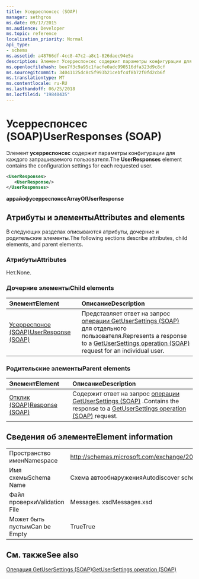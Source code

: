 ```yaml
---
title: Усерреспонсес (SOAP)
manager: sethgros
ms.date: 09/17/2015
ms.audience: Developer
ms.topic: reference
localization_priority: Normal
api_type:
- schema
ms.assetid: a48766df-4cc8-47c2-a8c1-826daec94e5a
description: Элемент Усерреспонсес содержит параметры конфигурации для каждого запрашиваемого пользователя.
ms.openlocfilehash: bee7f3c9a95c1facfe0adc990516dfa323d9c8cf
ms.sourcegitcommit: 34041125dc8c5f993b21cebfc4f8b72f0fd2cb6f
ms.translationtype: MT
ms.contentlocale: ru-RU
ms.lasthandoff: 06/25/2018
ms.locfileid: "19840435"
---
```

# <a name="userresponses-soap"></a><span data-ttu-id="e0778-103">Усерреспонсес (SOAP)</span><span class="sxs-lookup"><span data-stu-id="e0778-103">UserResponses (SOAP)</span></span>

<span data-ttu-id="e0778-104">Элемент **усерреспонсес** содержит параметры конфигурации для каждого запрашиваемого пользователя.</span><span class="sxs-lookup"><span data-stu-id="e0778-104">The **UserResponses** element contains the configuration settings for each requested user.</span></span> 
  
```XML
<UserResponses>
   <UserResponse/>
</UserResponses>
```

 <span data-ttu-id="e0778-105">**аррайофусерреспонсе**</span><span class="sxs-lookup"><span data-stu-id="e0778-105">**ArrayOfUserResponse**</span></span>
## <a name="attributes-and-elements"></a><span data-ttu-id="e0778-106">Атрибуты и элементы</span><span class="sxs-lookup"><span data-stu-id="e0778-106">Attributes and elements</span></span>

<span data-ttu-id="e0778-107">В следующих разделах описываются атрибуты, дочерние и родительские элементы.</span><span class="sxs-lookup"><span data-stu-id="e0778-107">The following sections describe attributes, child elements, and parent elements.</span></span>
  
### <a name="attributes"></a><span data-ttu-id="e0778-108">Атрибуты</span><span class="sxs-lookup"><span data-stu-id="e0778-108">Attributes</span></span>

<span data-ttu-id="e0778-109">Нет.</span><span class="sxs-lookup"><span data-stu-id="e0778-109">None.</span></span>
  
### <a name="child-elements"></a><span data-ttu-id="e0778-110">Дочерние элементы</span><span class="sxs-lookup"><span data-stu-id="e0778-110">Child elements</span></span>

|<span data-ttu-id="e0778-111">**Элемент**</span><span class="sxs-lookup"><span data-stu-id="e0778-111">**Element**</span></span>|<span data-ttu-id="e0778-112">**Описание**</span><span class="sxs-lookup"><span data-stu-id="e0778-112">**Description**</span></span>|
|:-----|:-----|
|[<span data-ttu-id="e0778-113">Усерреспонсе (SOAP)</span><span class="sxs-lookup"><span data-stu-id="e0778-113">UserResponse (SOAP)</span></span>](userresponse-soap.md) <br/> |<span data-ttu-id="e0778-114">Представляет ответ на запрос [операции GetUserSettings (SOAP)](getusersettings-operation-soap.md) для отдельного пользователя.</span><span class="sxs-lookup"><span data-stu-id="e0778-114">Represents a response to a [GetUserSettings operation (SOAP)](getusersettings-operation-soap.md) request for an individual user.</span></span>  <br/> |
   
### <a name="parent-elements"></a><span data-ttu-id="e0778-115">Родительские элементы</span><span class="sxs-lookup"><span data-stu-id="e0778-115">Parent elements</span></span>

|<span data-ttu-id="e0778-116">**Элемент**</span><span class="sxs-lookup"><span data-stu-id="e0778-116">**Element**</span></span>|<span data-ttu-id="e0778-117">**Описание**</span><span class="sxs-lookup"><span data-stu-id="e0778-117">**Description**</span></span>|
|:-----|:-----|
|[<span data-ttu-id="e0778-118">Отклик (SOAP)</span><span class="sxs-lookup"><span data-stu-id="e0778-118">Response (SOAP)</span></span>](response-soap.md) <br/> |<span data-ttu-id="e0778-119">Содержит ответ на запрос [операции GetUserSettings (SOAP)](getusersettings-operation-soap.md) .</span><span class="sxs-lookup"><span data-stu-id="e0778-119">Contains the response to a [GetUserSettings operation (SOAP)](getusersettings-operation-soap.md) request.</span></span>  <br/> |
   
## <a name="element-information"></a><span data-ttu-id="e0778-120">Сведения об элементе</span><span class="sxs-lookup"><span data-stu-id="e0778-120">Element information</span></span>

|||
|:-----|:-----|
|<span data-ttu-id="e0778-121">Пространство имен</span><span class="sxs-lookup"><span data-stu-id="e0778-121">Namespace</span></span>  <br/> |http://schemas.microsoft.com/exchange/2010/Autodiscover  <br/> |
|<span data-ttu-id="e0778-122">Имя схемы</span><span class="sxs-lookup"><span data-stu-id="e0778-122">Schema Name</span></span>  <br/> |<span data-ttu-id="e0778-123">Схема автообнаружения</span><span class="sxs-lookup"><span data-stu-id="e0778-123">Autodiscover schema</span></span>  <br/> |
|<span data-ttu-id="e0778-124">Файл проверки</span><span class="sxs-lookup"><span data-stu-id="e0778-124">Validation File</span></span>  <br/> |<span data-ttu-id="e0778-125">Messages. xsd</span><span class="sxs-lookup"><span data-stu-id="e0778-125">Messages.xsd</span></span>  <br/> |
|<span data-ttu-id="e0778-126">Может быть пустым</span><span class="sxs-lookup"><span data-stu-id="e0778-126">Can be Empty</span></span>  <br/> |<span data-ttu-id="e0778-127">True</span><span class="sxs-lookup"><span data-stu-id="e0778-127">True</span></span>  <br/> |
   
## <a name="see-also"></a><span data-ttu-id="e0778-128">См. также</span><span class="sxs-lookup"><span data-stu-id="e0778-128">See also</span></span>



[<span data-ttu-id="e0778-129">Операция GetUserSettings (SOAP)</span><span class="sxs-lookup"><span data-stu-id="e0778-129">GetUserSettings operation (SOAP)</span></span>](getusersettings-operation-soap.md)

